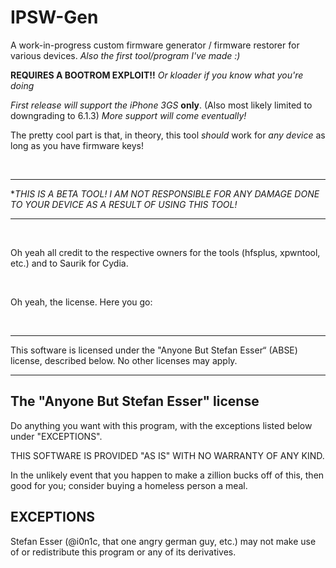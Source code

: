 # IPSW-Gen

A work-in-progress custom firmware generator / firmware restorer for various devices.
  *Also the first tool/program I've made :)*

 **REQUIRES A BOOTROM EXPLOIT!!**
   *Or kloader if you know what you're doing*
  
  *First release will support the iPhone 3GS* **only**. (Also most likely limited to downgrading to 6.1.3)
  *More support will come eventually!*
  
  The pretty cool part is that, in theory, this tool *should* work for *any device* as long as you have firmware keys!
  
  
  &nbsp;
  &nbsp;
  
  
  * * * * * 
  **THIS IS A BETA TOOL! I AM NOT RESPONSIBLE FOR ANY DAMAGE DONE TO YOUR DEVICE AS A RESULT OF USING THIS TOOL!*
  * * * * * 
  
  &nbsp;
  &nbsp;
  
  
Oh yeah all credit to the respective owners for the tools (hfsplus, xpwntool, etc.) and to Saurik for Cydia.

&nbsp;
&nbsp;
&nbsp;


Oh yeah, the license. Here you go:

&nbsp;
&nbsp;
&nbsp;

*  *  *  *  *

This software is licensed under the "Anyone But Stefan Esser“
(ABSE) license, described below. No other licenses may apply.


--------------------------------------------
The "Anyone But Stefan Esser" license
--------------------------------------------

Do anything you want with this program, with the exceptions listed
below under "EXCEPTIONS".

THIS SOFTWARE IS PROVIDED "AS IS" WITH NO WARRANTY OF ANY KIND.

In the unlikely event that you happen to make a zillion bucks off of
this, then good for you; consider buying a homeless person a meal.


EXCEPTIONS
----------

Stefan Esser (@i0n1c, that one angry german guy, etc.) may not make use of or
redistribute this program or any of its derivatives.

